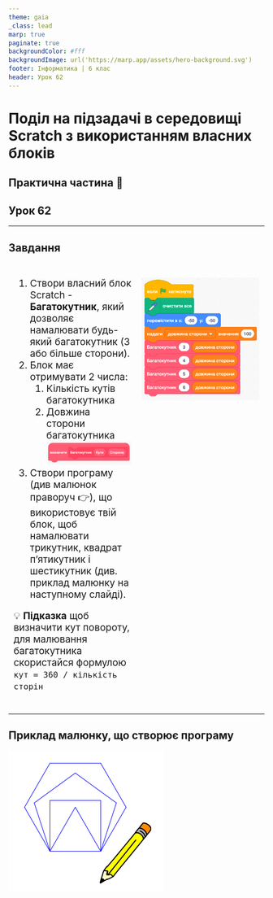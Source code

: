 ```yaml
---
theme: gaia
_class: lead
marp: true
paginate: true
backgroundColor: #fff
backgroundImage: url('https://marp.app/assets/hero-background.svg')
footer: Інформатика | 6 клас
header: Урок 62
---
```


# **Поділ на підзадачі в середовищі Scratch з використанням власних блоків**

## Практична частина 👷

## Урок **62**

---

## Завдання

<style>
.grid-container {
  display: grid;
  grid-template-columns: 50% 50%;
  align-items: flex-start;
}
.panel {
  font-size: 19px; /* Adjust text size */
  padding: 10px;
}
</style>

<div class="grid-container">
  <div class="panel">

1. Створи власний блок Scratch - **Багатокутник**, який дозволяє намалювати будь-який багатокутник (3 або більше сторони).
2. Блок має отримувати 2 числа:
   1. Кількість кутів багатокутника
   2. Довжина сторони багатокутника
   ![](./assets/62/block-header.png)
3. Створи програму (див малюнок праворуч 👉), що використовує твій блок, щоб намалювати трикутник, квадрат пʼятикутник і шестикутник (див. приклад малюнку на наступному слайді).

💡 **Підказка** щоб визначити кут повороту, для малювання багатокутника скористайся формулою `кут = 360 / кількість сторін`
  </div>
  <div class="panel">

  ![](./assets/62/program-example.png)

  </div>
</div>

---

## Приклад малюнку, що створює програму

![h:500px](./assets/62/program-output-example.png)
